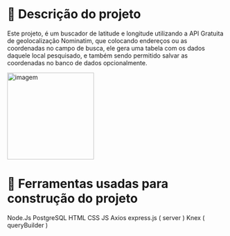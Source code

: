 <h1>🛑 Descrição do projeto</h1>

Este projeto, é um buscador de latitude e longitude utilizando a API Gratuita de geolocalização Nominatim, que colocando endereços ou as coordenadas no campo de busca, ele gera uma tabela com os dados daquele local pesquisado, e também sendo permitido salvar as coordenadas no banco de dados opcionalmente. 


<img  src="/assets/nominatim_nodejs_postgresql_knex_AdobeCreativeCloudExpress.gif" width="200px" height="200px" alt="imagem"/>


<h1>👷 Ferramentas usadas para construção do projeto</h1>


Node.Js
PostgreSQL
HTML
CSS
JS
Axios
express.js ( server )
Knex ( queryBuilder )


